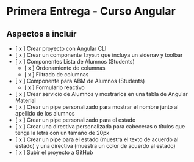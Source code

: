 # Primera Entrega - Curso Angular

## Aspectos a incluir

- [ x ] Crear proyecto con Angular CLI
- [ x ] Crear un componente `layout` que incluya un sidenav y toolbar
- [ x ] Componentes Lista de Alumnos (Students)
  - [ x ] Ordenamiento de columnas
  - [ x ] Filtrado de columnas
- [ x ] Componente para ABM de Alumnos (Students)
  - [ x ] Formulario reactivo
- [ x ] Crear servicio de Alumnos y mostrarlos en una tabla de Angular Material
- [ x ] Crear un pipe personalizado para mostrar el nombre junto al apellido de los alumnos
- [ x ] Crear un pipe personalizado para el estado
- [ x ] Crear una directiva personalizada para cabeceras o títulos que tenga la letra con un tamaño de 20px
- [ x ] Crear un pipe para el estado (muestra el texto de acuerdo al estado) y una directiva (muestra un color de acuerdo al estado)
- [ x ] Subir el proyecto a GitHub
